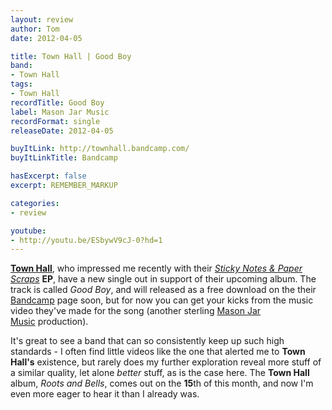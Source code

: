 ```yaml
---
layout: review
author: Tom
date: 2012-04-05

title: Town Hall | Good Boy
band:
- Town Hall
tags:
- Town Hall
recordTitle: Good Boy
label: Mason Jar Music
recordFormat: single
releaseDate: 2012-04-05

buyItLink: http://townhall.bandcamp.com/
buyItLinkTitle: Bandcamp

hasExcerpt: false
excerpt: REMEMBER_MARKUP

categories:
- review

youtube:
- http://youtu.be/ESbywV9cJ-0?hd=1
---
```


[**Town Hall**](http://www.facebook.com/TownHallBand), who impressed me recently with their [_Sticky Notes & Paper Scraps_](http://eatenbymonsters.wordpress.com/2012/02/18/sticky-notes-paper-scraps-town-hall/) **EP**, have a new single out in support of their upcoming album. The track is called _Good Boy_, and will released as a free download on the their [Bandcamp](http://townhall.bandcamp.com/) page soon, but for now you can get your kicks from the music video they've made for the song (another sterling [Mason Jar Music](http://www.masonjarmusic.com/) production).

It's great to see a band that can so consistently keep up such high standards - I often find little videos like the one that alerted me to **Town Hall's** existence, but rarely does my further exploration reveal more stuff of a similar quality, let alone _better_ stuff, as is the case here. The **Town Hall** album, _Roots and Bells_, comes out on the **15**th of this month, and now I'm even more eager to hear it than I already was.

